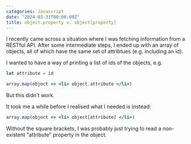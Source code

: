 ```yaml
---
categories: Javascript
date: "2024-03-31T00:00:00Z"
title: object.property v. object[property]
---
```


I recently came across a situation where I was fetching information from a RESTful API.  After some intermediate steps, I ended up with an array of objects, all of which have the same set of attribtues (e.g. including an id).

I wanted to have a way of printing a list of ids of the objects, e.g.

```jsx
let attribute = id

array.map(object => <li> object.attribute </li>)
```

But this didn't work.

It took me a while before I realised what I needed is instead:

```jsx
array.map(object => <li> object[attribute] </li>)
```

Without the square brackets, I was probably just trying to read a non-existent "attribute" property in the object.